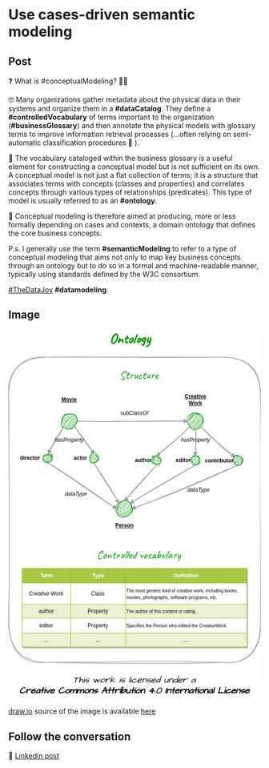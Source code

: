 # Use cases-driven semantic modeling

## Post

❓ What is #conceptualModeling? 🤷‍♂️

🤓 Many organizations gather metadata about the physical data in their systems and organize them in a **#dataCatalog**. They define a **#controlledVocabulary** of terms important to the organization (**#businessGlossary**) and then annotate the physical models with glossary terms to improve information retrieval processes (...often relying on semi-automatic classification procedures 🤖 ).

🛑 The vocabulary cataloged within the business glossary is a useful element for constructing a conceptual model but is not sufficient on its own. A conceptual model is not just a flat collection of terms; it is a structure that associates terms with concepts (classes and properties) and correlates concepts through various types of relationships (predicates). This type of model is usually referred to as an **#ontology**.

🚩 Conceptual modeling is therefore aimed at producing, more or less formally depending on cases and contexts, a domain ontology that defines the core business concepts.

P.s. I generally use the term **#semanticModeling** to refer to a type of conceptual modeling that aims not only to map key business concepts through an ontology but to do so in a formal and machine-readable manner, typically using standards defined by the W3C consortium.

[#TheDataJoy](https://www.linkedin.com/feed/hashtag/?keywords=thedatajoy) **#datamodeling**

## Image

![2024-P004-ontology.png](/images/2024/2024-P004-ontology.png "Ontology")

[draw.io](https://app.diagrams.net/) source of the image is available [here](/images/2024/2024.drawio) 

## Follow the conversation

🔵 [Linkedin post](https://www.linkedin.com/feed/update/urn:li:activity:7121887169211711488/)
